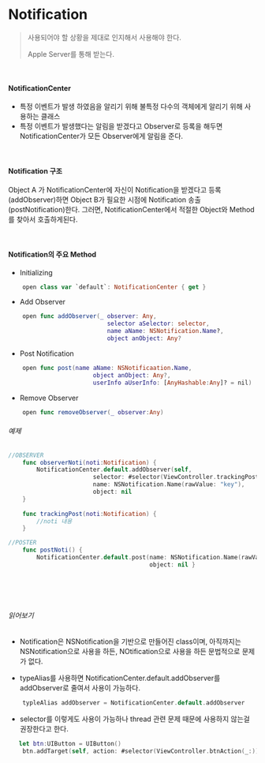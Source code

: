 # Notification
> 사용되어야 할 상황을 제대로 인지해서 사용해야 한다.
> 
> Apple Server를 통해 받는다.

<br>

#### NotificationCenter
- 특정 이벤트가 발생 하였음을 알리기 위해 불특정 다수의 객체에게 알리기 위해 사용하는 클래스
- 특정 이벤트가 발생했다는 알림을 받겠다고 Observer로 등록을 해두면 NotificationCenter가 모든 Observer에게 알림을 준다.

<br>

#### Notification 구조

Object A 가 NotificationCenter에 자신이 Notification을 받겠다고 등록(addObserver)하면 Object B가 필요한 시점에 Notification 송출(postNotification)한다. 그러면, NotificationCenter에서 적절한 Object와 Method를 찾아서 호출하게된다.

<br>

#### Notification의 주요 Method

- Initializing

```swift
	open class var `default`: NotificationCenter { get }
```

- Add Observer

```swift
	open func addObserver(_ observer: Any,
							selector aSelector: selector,
							name aName: NSNotification.Name?,
							object anObject: Any?
```

- Post Notification

```swift
	open func post(name aName: NSNotificaation.Name, 
						object anObject: Any?, 
						userInfo aUserInfo: [AnyHashable:Any]? = nil)
```

- Remove Observer

```swift
	open func removeObserver(_ observer:Any)
```

###### 예제

```swift
//OBSERVER
	func observerNoti(noti:Notification) {
		NotificationCenter.default.addObserver(self,
						selector: #selector(ViewController.trackingPost(noti:)),
						name: NSNotification.Name(rawValue: "key"),
						object: nil
	}
	
	func trackingPost(noti:Notification) {
		//noti 내용
	}
```

```swift
//POSTER
	func postNoti() {
		NotificationCenter.default.post(name: NSNotification.Name(rawValue: "key"), 
										object: nil	}
```

<br>
<br>
<br>

###### 읽어보기

- Notification은 NSNotification을 기반으로 만들어진 class이며, 아직까지는 NSNotification으로 사용을 하든, NOtification으로 사용을 하든 문법적으로 문제가 없다.

- typeAlias를 사용하면 NotificationCenter.default.addObserver를 addObserver로 줄여서 사용이 가능하다.

```swift
	typleAlias addObserver = NotificationCenter.default.addObserver
```

- selector를 이렇게도 사용이 가능하나 thread 관련 문제 때문에 사용하지 않는걸 권장한다고 한다. 

```swift
   let btn:UIButton = UIButton()
	btn.addTarget(self, action: #selector(ViewController.btnAction(_:)), for: .touchUpOutside)
```